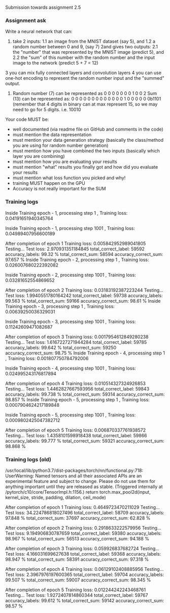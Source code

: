 Submission towards assignment 2.5

### Assignment ask
Write a neural network that can:
1. take 2 inputs:
1.1 an image from the MNIST dataset (say 5), and
1.2 a random number between 0 and 9, (say 7)
2and gives two outputs:
2.1 the "number" that was represented by the MNIST image (predict 5), and
2.2 the "sum" of this number with the random number and the input image to the network (predict 5 + 7 = 12)
                 
3 you can mix fully connected layers and convolution layers
4 you can use one-hot encoding to represent the random number input and the "summed" output.
1. Random number (7) can be represented as 0 0 0 0 0 0 0 1 0 0
2 Sum (13) can be represented as:
    0 0 0 0 0 0 0 0 0 0 0 0 0 1 0 0 0 0 0
    0b1101 (remember that 4 digits in binary can at max represent 15, so we may need to go for 5 digits. i.e. 10010

Your code MUST be:
- well documented (via readme file on GitHub and comments in the code)
- must mention the data representation
- must mention your data generation strategy (basically the class/method you are using for random number generation)
- must mention how you have combined the two inputs (basically which layer you are combining)
- must mention how you are evaluating your results 
- must mention "what" results you finally got and how did you evaluate your results
- must mention what loss function you picked and why!
- training MUST happen on the GPU
- Accuracy is not really important for the SUM


### Training logs

Inside Training epoch - 1, processing step 1 , Training loss: 0.04191651940345764 

Inside Training epoch - 1, processing step 1001 , Training loss: 0.04989407956600189 

After completion of epoch 1   Training loss: 0.005842952989041805
Testing...
Test loss: 2.970931351184845 total_correct_label: 59592 accuracy_labels: 99.32 %  total_correct_sum: 58594 accuracy_correct_sum: 97.657 % 
Inside Training epoch - 2, processing step 1 , Training loss: 0.026007680222392082 

Inside Training epoch - 2, processing step 1001 , Training loss: 0.03281652554869652 

After completion of epoch 2   Training loss: 0.03183192387223244
Testing...
Test loss: 1.9940551780164242 total_correct_label: 59738 accuracy_labels: 99.563 %  total_correct_sum: 59166 accuracy_correct_sum: 98.61 % 
Inside Training epoch - 3, processing step 1 , Training loss: 0.00639250036329031 

Inside Training epoch - 3, processing step 1001 , Training loss: 0.11242609471082687 

After completion of epoch 3   Training loss: 0.0017954612849280238
Testing...
Test loss: 1.6167227271944284 total_correct_label: 59785 accuracy_labels: 99.642 %  total_correct_sum: 59250 accuracy_correct_sum: 98.75 % 
Inside Training epoch - 4, processing step 1 , Training loss: 0.001807750784792006 

Inside Training epoch - 4, processing step 1001 , Training loss: 0.024995243176817894 

After completion of epoch 4   Training loss: 0.010514327324926853
Testing...
Test loss: 1.4462827667593956 total_correct_label: 59843 accuracy_labels: 99.738 %  total_correct_sum: 59314 accuracy_correct_sum: 98.857 % 
Inside Training epoch - 5, processing step 1 , Training loss: 0.0007904624217189848 

Inside Training epoch - 5, processing step 1001 , Training loss: 0.0009802425047382712 

After completion of epoch 5   Training loss: 0.006870337761938572
Testing...
Test loss: 1.4358101598918438 total_correct_label: 59866 accuracy_labels: 99.777 %  total_correct_sum: 59321 accuracy_correct_sum: 98.868 % 
### Training logs (old)

/usr/local/lib/python3.7/dist-packages/torch/nn/functional.py:718: UserWarning: Named tensors and all their associated APIs are an experimental feature and subject to change. Please do not use them for anything important until they are released as stable. (Triggered internally at  /pytorch/c10/core/TensorImpl.h:1156.)
  return torch.max_pool2d(input, kernel_size, stride, padding, dilation, ceil_mode)

After completion of epoch 1   Training loss: 0.4649723470211029
Testing...
Test loss: 34.224786818027496 total_correct_label: 58709 accuracy_labels: 97.848 %  total_correct_sum: 37697 accuracy_correct_sum: 62.828 % 

After completion of epoch 2   Training loss: 0.2918633222579956
Testing...
Test loss: 9.194906830787659 total_correct_label: 59380 accuracy_labels: 98.967 %  total_correct_sum: 56513 accuracy_correct_sum: 94.188 % 

After completion of epoch 3   Training loss: 0.059926837682724
Testing...
Test loss: 4.166031699627638 total_correct_label: 59368 accuracy_labels: 98.947 %  total_correct_sum: 58391 accuracy_correct_sum: 97.318 % 

After completion of epoch 4   Training loss: 0.06129102408885956
Testing...
Test loss: 2.3967976197600365 total_correct_label: 59704 accuracy_labels: 99.507 %  total_correct_sum: 59007 accuracy_correct_sum: 98.345 % 

After completion of epoch 5   Training loss: 0.012244242243468761
Testing...
Test loss: 1.9272407814860344 total_correct_label: 59767 accuracy_labels: 99.612 %  total_correct_sum: 59142 accuracy_correct_sum: 98.57 % 
